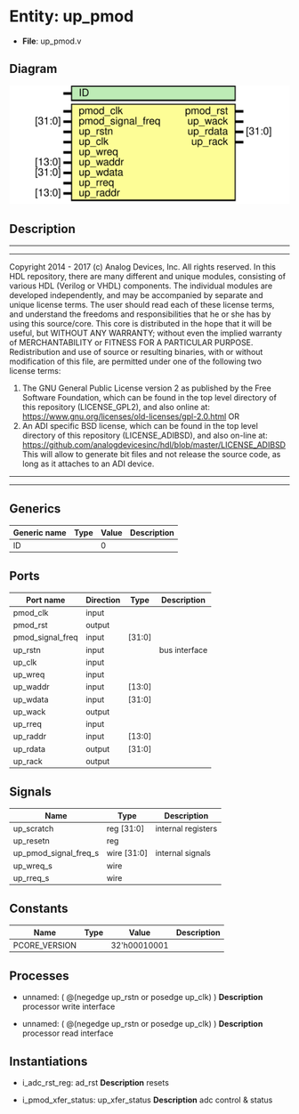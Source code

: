 # Entity: up_pmod

- **File**: up_pmod.v
## Diagram

![Diagram](up_pmod.svg "Diagram")
## Description

***************************************************************************
 ***************************************************************************
 Copyright 2014 - 2017 (c) Analog Devices, Inc. All rights reserved.
 In this HDL repository, there are many different and unique modules, consisting
 of various HDL (Verilog or VHDL) components. The individual modules are
 developed independently, and may be accompanied by separate and unique license
 terms.
 The user should read each of these license terms, and understand the
 freedoms and responsibilities that he or she has by using this source/core.
 This core is distributed in the hope that it will be useful, but WITHOUT ANY
 WARRANTY; without even the implied warranty of MERCHANTABILITY or FITNESS FOR
 A PARTICULAR PURPOSE.
 Redistribution and use of source or resulting binaries, with or without modification
 of this file, are permitted under one of the following two license terms:
   1. The GNU General Public License version 2 as published by the
      Free Software Foundation, which can be found in the top level directory
      of this repository (LICENSE_GPL2), and also online at:
      <https://www.gnu.org/licenses/old-licenses/gpl-2.0.html>
 OR
   2. An ADI specific BSD license, which can be found in the top level directory
      of this repository (LICENSE_ADIBSD), and also on-line at:
      https://github.com/analogdevicesinc/hdl/blob/master/LICENSE_ADIBSD
      This will allow to generate bit files and not release the source code,
      as long as it attaches to an ADI device.
 ***************************************************************************
 ***************************************************************************
 
## Generics

| Generic name | Type | Value | Description |
| ------------ | ---- | ----- | ----------- |
| ID           |      | 0     |             |
## Ports

| Port name        | Direction | Type   | Description   |
| ---------------- | --------- | ------ | ------------- |
| pmod_clk         | input     |        |               |
| pmod_rst         | output    |        |               |
| pmod_signal_freq | input     | [31:0] |               |
| up_rstn          | input     |        | bus interface |
| up_clk           | input     |        |               |
| up_wreq          | input     |        |               |
| up_waddr         | input     | [13:0] |               |
| up_wdata         | input     | [31:0] |               |
| up_wack          | output    |        |               |
| up_rreq          | input     |        |               |
| up_raddr         | input     | [13:0] |               |
| up_rdata         | output    | [31:0] |               |
| up_rack          | output    |        |               |
## Signals

| Name                  | Type           | Description         |
| --------------------- | -------------- | ------------------- |
| up_scratch            | reg     [31:0] | internal registers  |
| up_resetn             | reg            |                     |
| up_pmod_signal_freq_s | wire [31:0]    | internal signals    |
| up_wreq_s             | wire           |                     |
| up_rreq_s             | wire           |                     |
## Constants

| Name          | Type | Value        | Description |
| ------------- | ---- | ------------ | ----------- |
| PCORE_VERSION |      | 32'h00010001 |             |
## Processes
- unnamed: ( @(negedge up_rstn or posedge up_clk) )
**Description**
processor write interface

- unnamed: ( @(negedge up_rstn or posedge up_clk) )
**Description**
processor read interface

## Instantiations

- i_adc_rst_reg: ad_rst
**Description**
resets

- i_pmod_xfer_status: up_xfer_status
**Description**
adc control & status

